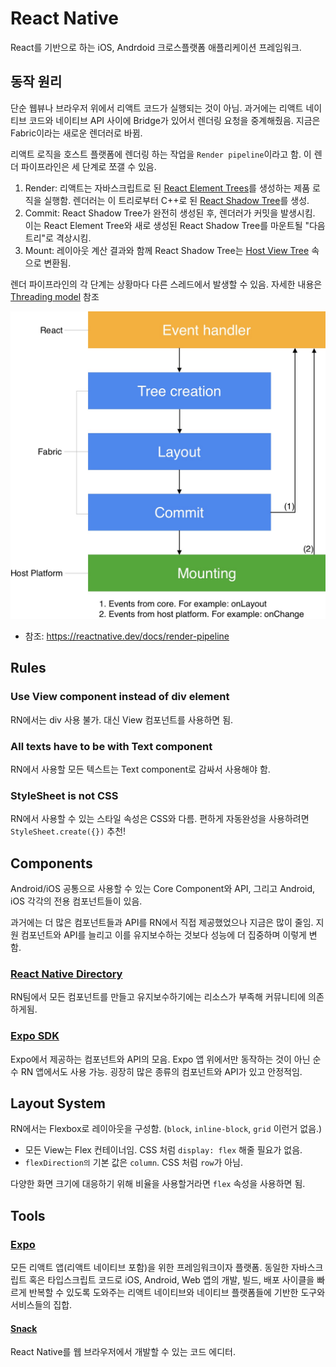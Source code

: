 # React Native

React를 기반으로 하는 iOS, Andrdoid 크로스플랫폼 애플리케이션 프레임워크.

## 동작 원리

단순 웹뷰나 브라우저 위에서 리액트 코드가 실행되는 것이 아님. 과거에는 리액트 네이티브 코드와 네이티브 API 사이에 Bridge가 있어서 렌더링 요청을 중계해줬음. 지금은 Fabric이라는 새로운 렌더러로 바뀜.

리액트 로직을 호스트 플랫폼에 렌더링 하는 작업을 `Render pipeline`이라고 함. 이 렌더 파이프라인은 세 단계로 쪼갤 수 있음.

1. Render: 리액트는 자바스크립트로 된 [React Element Trees](https://reactnative.dev/docs/architecture-glossary#react-element-tree-and-react-element)를 생성하는 제품 로직을 실행함. 렌더러는 이 트리로부터 C++로 된 [React Shadow Tree](https://reactnative.dev/docs/architecture-glossary#react-shadow-tree-and-react-shadow-node)를 생성.
1. Commit: React Shadow Tree가 완전히 생성된 후, 렌더러가 커밋을 발생시킴. 이는 React Element Tree와 새로 생성된 React Shadow Tree를 마운트될 "다음 트리"로 격상시킴.
1. Mount: 레이아웃 계산 결과와 함께 React Shadow Tree는 [Host View Tree](https://reactnative.dev/docs/architecture-glossary#host-view-tree-and-host-view) 속으로 변환됨.

렌더 파이프라인의 각 단계는 상황마다 다른 스레드에서 발생할 수 있음. 자세한 내용은 [Threading model](https://reactnative.dev/docs/threading-model) 참조

![React native - Data flow](images/react-native-data-flow.jpeg)

- 참조: https://reactnative.dev/docs/render-pipeline

## Rules

### Use View component instead of div element

RN에서는 div 사용 불가. 대신 View 컴포넌트를 사용하면 됨.

### All texts have to be with Text component

RN에서 사용할 모든 텍스트는 Text component로 감싸서 사용해야 함.

### StyleSheet is not CSS

RN에서 사용할 수 있는 스타일 속성은 CSS와 다름. 편하게 자동완성을 사용하려면 `StyleSheet.create({})` 추천!

## Components

Android/iOS 공통으로 사용할 수 있는 Core Component와 API, 그리고 Android, iOS 각각의 전용 컴포넌트들이 있음.

과거에는 더 많은 컴포넌트들과 API를 RN에서 직접 제공했었으나 지금은 많이 줄임. 지원 컴포넌트와 API를 늘리고 이를 유지보수하는 것보다 성능에 더 집중하며 이렇게 변함.

### [React Native Directory](https://reactnative.directory/)

RN팀에서 모든 컴포넌트를 만들고 유지보수하기에는 리소스가 부족해 커뮤니티에 의존하게됨.

### [Expo SDK](https://docs.expo.dev/versions/latest/)

Expo에서 제공하는 컴포넌트와 API의 모음. Expo 앱 위에서만 동작하는 것이 아닌 순수 RN 앱에서도 사용 가능. 굉장히 많은 종류의 컴포넌트와 API가 있고 안정적임.

## Layout System

RN에서는 Flexbox로 레이아웃을 구성함. (`block`, `inline-block`, `grid` 이런거 없음.)

- 모든 View는 Flex 컨테이너임. CSS 처럼 `display: flex` 해줄 필요가 없음.
- `flexDirection의` 기본 값은 `column`. CSS 처럼 `row`가 아님.

다양한 화면 크기에 대응하기 위해 비율을 사용할거라면 `flex` 속성을 사용하면 됨.

## Tools

### [Expo](https://expo.dev/)

모든 리액트 앱(리액트 네이티브 포함)을 위한 프레임워크이자 플랫폼. 동일한 자바스크립트 혹은 타입스크립트 코드로 iOS, Android, Web 앱의 개발, 빌드, 배포 사이클을 빠르게 반복할 수 있도록 도와주는 리액트 네이티브와 네이티브 플랫폼들에 기반한 도구와 서비스들의 집합.

#### [Snack](https://snack.expo.dev/)

React Native를 웹 브라우저에서 개발할 수 있는 코드 에디터.
